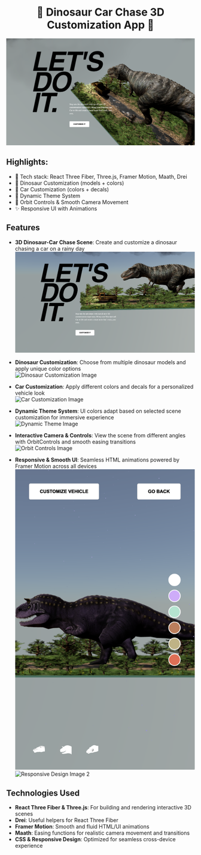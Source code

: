 <h1 align="center">🦖 Dinosaur Car Chase 3D Customization App 🚗</h1>

![Demo App](/public/doc/readme_home.png)

## Highlights:

- 🚀 Tech stack: React Three Fiber, Three.js, Framer Motion, Maath, Drei
- 🦖 Dinosaur Customization (models + colors)
- 🚗 Car Customization (colors + decals)
- 🎨 Dynamic Theme System
- 🎥 Orbit Controls & Smooth Camera Movement
- ✨ Responsive UI with Animations

## Features

- **3D Dinosaur-Car Chase Scene**: Create and customize a dinosaur chasing a car on a rainy day  
![3D Scene Image](/public/doc/readme_dinosaur_car_chase.png)

- **Dinosaur Customization**: Choose from multiple dinosaur models and apply unique color options  
![Dinosaur Customization Image](/public/doc/readme_dinosaur_customization.png)

- **Car Customization**: Apply different colors and decals for a personalized vehicle look  
![Car Customization Image](/public/doc/readme_car_customization.png)

- **Dynamic Theme System**: UI colors adapt based on selected scene customization for immersive experience  
![Dynamic Theme Image](/public/doc/readme_dynamic_theme.png)

- **Interactive Camera & Controls**: View the scene from different angles with OrbitControls and smooth easing transitions  
![Orbit Controls Image](/public/doc/readme_interactive_camera.png)

- **Responsive & Smooth UI**: Seamless HTML animations powered by Framer Motion across all devices  
![Responsive Design Image 1](/public/doc/readme_responsive_ui_1.png)
![Responsive Design Image 2](/public/doc/readme_responsive_ui_2.png)


## Technologies Used

- **React Three Fiber & Three.js**: For building and rendering interactive 3D scenes  
- **Drei**: Useful helpers for React Three Fiber  
- **Framer Motion**: Smooth and fluid HTML/UI animations  
- **Maath**: Easing functions for realistic camera movement and transitions  
- **CSS & Responsive Design**: Optimized for seamless cross-device experience
